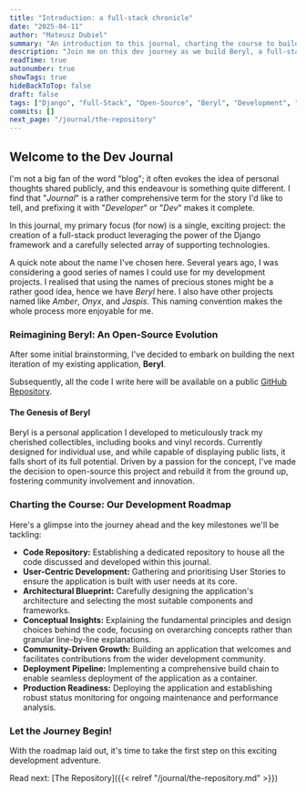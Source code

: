```yaml
---
title: "Introduction: a full-stack chronicle"
date: "2025-04-11"
author: "Mateusz Dubiel"
summary: "An introduction to this journal, charting the course to build a robust, open-source full-stack application, Beryl, powered by Django and modern technologies."
description: "Join me on this dev journey as we build Beryl, a full-stack applications, from the ground up using the Django framework and a suite of cutting-edge technologies. This journal will document every step of the open-source process."
readTime: true
autonumber: true
showTags: true
hideBackToTop: false
draft: false
tags: ["Django", "Full-Stack", "Open-Source", "Beryl", "Development", "Project Chronicle"]
commits: []
next_page: "/journal/the-repository"
---
```


## Welcome to the Dev Journal

I'm not a big fan of the word "blog"; it often evokes the idea of personal thoughts shared publicly, and this endeavour is something quite different. I find that "*Journal*" is a rather comprehensive term for the story I'd like to tell, and prefixing it with "*Developer*" or "*Dev*" makes it complete.

In this journal, my primary focus (for now) is a single, exciting project: the creation of a full-stack product leveraging the power of the Django framework and a carefully selected array of supporting technologies.

A quick note about the name I've chosen here. Several years ago, I was considering a good series of names I could use for my development projects. I realised that using the names of precious stones might be a rather good idea, hence we have *Beryl* here. I also have other projects named like *Amber*, *Onyx*, and *Jaspis*. This naming convention makes the whole process more enjoyable for me.

### Reimagining Beryl: An Open-Source Evolution

After some initial brainstorming, I've decided to embark on building the next iteration of my existing application, **Beryl**.

Subsequently, all the code I write here will be available on a public [GitHub Repository](https://github.com/mdubiel/beryl3).

#### The Genesis of Beryl

Beryl is a personal application I developed to meticulously track my cherished collectibles, including books and vinyl records. Currently designed for individual use, and while capable of displaying public lists, it falls short of its full potential. Driven by a passion for the concept, I've made the decision to open-source this project and rebuild it from the ground up, fostering community involvement and innovation.

### Charting the Course: Our Development Roadmap

Here's a glimpse into the journey ahead and the key milestones we'll be tackling:

* **Code Repository:** Establishing a dedicated repository to house all the code discussed and developed within this journal.
* **User-Centric Development:** Gathering and prioritising User Stories to ensure the application is built with user needs at its core.
* **Architectural Blueprint:** Carefully designing the application's architecture and selecting the most suitable components and frameworks.
* **Conceptual Insights:** Explaining the fundamental principles and design choices behind the code, focusing on overarching concepts rather than granular line-by-line explanations.
* **Community-Driven Growth:** Building an application that welcomes and facilitates contributions from the wider development community.
* **Deployment Pipeline:** Implementing a comprehensive build chain to enable seamless deployment of the application as a container.
* **Production Readiness:** Deploying the application and establishing robust status monitoring for ongoing maintenance and performance analysis.

### Let the Journey Begin!

With the roadmap laid out, it's time to take the first step on this exciting development adventure.

Read next: [The Repository]({{< relref "/journal/the-repository.md" >}})
